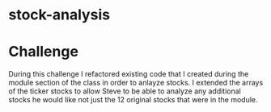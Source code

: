 # stock-analysis
# Challenge

During this challenge I refactored existing code that I created during the module section of the class in order to anlayze stocks. I extended the arrays of the ticker stocks to allow Steve to be able to analyze any additional stocks he would like not just the 12 original stocks that were in the module. 

